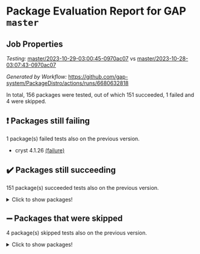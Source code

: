 # Package Evaluation Report for GAP `master`

## Job Properties

*Testing:* [master/2023-10-29-03:00:45-0970ac07](https://github.com/gap-system/PackageDistro/blob/data/reports/master/2023-10-29-03:00:45-0970ac07) vs [master/2023-10-28-03:07:43-0970ac07](https://github.com/gap-system/PackageDistro/blob/data/reports/master/2023-10-28-03:07:43-0970ac07)

*Generated by Workflow:* https://github.com/gap-system/PackageDistro/actions/runs/6680632818

In total, 156 packages were tested, out of which 151 succeeded, 1 failed and 4 were skipped.

## :exclamation: Packages still failing

1 package(s) failed tests also on the previous version.
- cryst 4.1.26 [(failure)](https://github.com/gap-system/PackageDistro/actions/runs/6680632818/job/18154261177)

## :heavy_check_mark: Packages still succeeding

151 package(s) succeeded tests also on the previous version.
<details><summary>Click to show packages!</summary>

- 4ti2interface 2023.02-04 [(success)](https://github.com/gap-system/PackageDistro/actions/runs/6680632818/job/18154258374)
- ace 5.6.2 [(success)](https://github.com/gap-system/PackageDistro/actions/runs/6680632818/job/18154258445)
- aclib 1.3.2 [(success)](https://github.com/gap-system/PackageDistro/actions/runs/6680632818/job/18154258503)
- agt 0.3.1 [(success)](https://github.com/gap-system/PackageDistro/actions/runs/6680632818/job/18154258562)
- alnuth 3.2.1 [(success)](https://github.com/gap-system/PackageDistro/actions/runs/6680632818/job/18154258615)
- anupq 3.3.0 [(success)](https://github.com/gap-system/PackageDistro/actions/runs/6680632818/job/18154258668)
- atlasrep 2.1.7 [(success)](https://github.com/gap-system/PackageDistro/actions/runs/6680632818/job/18154259778)
- autodoc 2023.06.19 [(success)](https://github.com/gap-system/PackageDistro/actions/runs/6680632818/job/18154259892)
- automata 1.15 [(success)](https://github.com/gap-system/PackageDistro/actions/runs/6680632818/job/18154260006)
- automgrp 1.3.2 [(success)](https://github.com/gap-system/PackageDistro/actions/runs/6680632818/job/18154260423)
- autpgrp 1.11 [(success)](https://github.com/gap-system/PackageDistro/actions/runs/6680632818/job/18154260497)
- cap 2023.10-07 [(success)](https://github.com/gap-system/PackageDistro/actions/runs/6680632818/job/18154260574)
- caratinterface 2.3.5 [(success)](https://github.com/gap-system/PackageDistro/actions/runs/6680632818/job/18154260645)
- cddinterface 2022.11.01 [(success)](https://github.com/gap-system/PackageDistro/actions/runs/6680632818/job/18154260701)
- circle 1.6.6 [(success)](https://github.com/gap-system/PackageDistro/actions/runs/6680632818/job/18154260755)
- classicpres 1.22 [(success)](https://github.com/gap-system/PackageDistro/actions/runs/6680632818/job/18154260819)
- cohomolo 1.6.11 [(success)](https://github.com/gap-system/PackageDistro/actions/runs/6680632818/job/18154260869)
- congruence 1.2.5 [(success)](https://github.com/gap-system/PackageDistro/actions/runs/6680632818/job/18154260915)
- corelg 1.56 [(success)](https://github.com/gap-system/PackageDistro/actions/runs/6680632818/job/18154260961)
- crime 1.6 [(success)](https://github.com/gap-system/PackageDistro/actions/runs/6680632818/job/18154261022)
- crisp 1.4.6 [(success)](https://github.com/gap-system/PackageDistro/actions/runs/6680632818/job/18154261071)
- crypting 0.10.4 [(success)](https://github.com/gap-system/PackageDistro/actions/runs/6680632818/job/18154261119)
- crystcat 1.1.10 [(success)](https://github.com/gap-system/PackageDistro/actions/runs/6680632818/job/18154261235)
- ctbllib 1.3.6 [(success)](https://github.com/gap-system/PackageDistro/actions/runs/6680632818/job/18154261285)
- cubefree 1.19 [(success)](https://github.com/gap-system/PackageDistro/actions/runs/6680632818/job/18154261344)
- curlinterface 2.3.2 [(success)](https://github.com/gap-system/PackageDistro/actions/runs/6680632818/job/18154261399)
- cvec 2.8.1 [(success)](https://github.com/gap-system/PackageDistro/actions/runs/6680632818/job/18154261439)
- datastructures 0.3.0 [(success)](https://github.com/gap-system/PackageDistro/actions/runs/6680632818/job/18154261473)
- deepthought 1.0.6 [(success)](https://github.com/gap-system/PackageDistro/actions/runs/6680632818/job/18154261519)
- design 1.8 [(success)](https://github.com/gap-system/PackageDistro/actions/runs/6680632818/job/18154261571)
- difsets 2.3.1 [(success)](https://github.com/gap-system/PackageDistro/actions/runs/6680632818/job/18154261622)
- digraphs 1.6.3 [(success)](https://github.com/gap-system/PackageDistro/actions/runs/6680632818/job/18154261680)
- edim 1.3.7 [(success)](https://github.com/gap-system/PackageDistro/actions/runs/6680632818/job/18154261726)
- example 4.3.4 [(success)](https://github.com/gap-system/PackageDistro/actions/runs/6680632818/job/18154261778)
- examplesforhomalg 2023.10-01 [(success)](https://github.com/gap-system/PackageDistro/actions/runs/6680632818/job/18154261832)
- factint 1.6.3 [(success)](https://github.com/gap-system/PackageDistro/actions/runs/6680632818/job/18154261878)
- ferret 1.0.9 [(success)](https://github.com/gap-system/PackageDistro/actions/runs/6680632818/job/18154261915)
- fga 1.5.0 [(success)](https://github.com/gap-system/PackageDistro/actions/runs/6680632818/job/18154261960)
- fining 1.5.6 [(success)](https://github.com/gap-system/PackageDistro/actions/runs/6680632818/job/18154261997)
- float 1.0.3 [(success)](https://github.com/gap-system/PackageDistro/actions/runs/6680632818/job/18154262050)
- format 1.4.3 [(success)](https://github.com/gap-system/PackageDistro/actions/runs/6680632818/job/18154262094)
- forms 1.2.9 [(success)](https://github.com/gap-system/PackageDistro/actions/runs/6680632818/job/18154262144)
- fplsa 1.2.6 [(success)](https://github.com/gap-system/PackageDistro/actions/runs/6680632818/job/18154262180)
- fr 2.4.12 [(success)](https://github.com/gap-system/PackageDistro/actions/runs/6680632818/job/18154262215)
- francy 2.0.3 [(success)](https://github.com/gap-system/PackageDistro/actions/runs/6680632818/job/18154262267)
- fwtree 1.3 [(success)](https://github.com/gap-system/PackageDistro/actions/runs/6680632818/job/18154262300)
- gapdoc 1.6.6 [(success)](https://github.com/gap-system/PackageDistro/actions/runs/6680632818/job/18154262343)
- gauss 2023.02-04 [(success)](https://github.com/gap-system/PackageDistro/actions/runs/6680632818/job/18154262403)
- gaussforhomalg 2023.10-01 [(success)](https://github.com/gap-system/PackageDistro/actions/runs/6680632818/job/18154262459)
- gbnp 1.0.5 [(success)](https://github.com/gap-system/PackageDistro/actions/runs/6680632818/job/18154262514)
- generalizedmorphismsforcap 2023.08-02 [(success)](https://github.com/gap-system/PackageDistro/actions/runs/6680632818/job/18154262568)
- genss 1.6.8 [(success)](https://github.com/gap-system/PackageDistro/actions/runs/6680632818/job/18154262626)
- gradedmodules 2023.09-01 [(success)](https://github.com/gap-system/PackageDistro/actions/runs/6680632818/job/18154262681)
- gradedringforhomalg 2023.08-01 [(success)](https://github.com/gap-system/PackageDistro/actions/runs/6680632818/job/18154262776)
- grape 4.9.0 [(success)](https://github.com/gap-system/PackageDistro/actions/runs/6680632818/job/18154262828)
- groupoids 1.73 [(success)](https://github.com/gap-system/PackageDistro/actions/runs/6680632818/job/18154262880)
- grpconst 2.6.4 [(success)](https://github.com/gap-system/PackageDistro/actions/runs/6680632818/job/18154262939)
- guarana 0.96.3 [(success)](https://github.com/gap-system/PackageDistro/actions/runs/6680632818/job/18154263019)
- guava 3.18 [(success)](https://github.com/gap-system/PackageDistro/actions/runs/6680632818/job/18154263087)
- hap 1.60 [(success)](https://github.com/gap-system/PackageDistro/actions/runs/6680632818/job/18154263147)
- hapcryst 0.1.15 [(success)](https://github.com/gap-system/PackageDistro/actions/runs/6680632818/job/18154263219)
- hecke 1.5.3 [(success)](https://github.com/gap-system/PackageDistro/actions/runs/6680632818/job/18154263276)
- help 3.5 [(success)](https://github.com/gap-system/PackageDistro/actions/runs/6680632818/job/18154263340)
- homalg 2023.10-01 [(success)](https://github.com/gap-system/PackageDistro/actions/runs/6680632818/job/18154263414)
- homalgtocas 2023.08-01 [(success)](https://github.com/gap-system/PackageDistro/actions/runs/6680632818/job/18154263499)
- idrel 2.45 [(success)](https://github.com/gap-system/PackageDistro/actions/runs/6680632818/job/18154263575)
- images 1.3.1 [(success)](https://github.com/gap-system/PackageDistro/actions/runs/6680632818/job/18154263656)
- intpic 0.3.0 [(success)](https://github.com/gap-system/PackageDistro/actions/runs/6680632818/job/18154263741)
- io 4.8.2 [(success)](https://github.com/gap-system/PackageDistro/actions/runs/6680632818/job/18154263806)
- io_forhomalg 2023.02-04 [(success)](https://github.com/gap-system/PackageDistro/actions/runs/6680632818/job/18154263873)
- irredsol 1.4.4 [(success)](https://github.com/gap-system/PackageDistro/actions/runs/6680632818/job/18154263950)
- json 2.1.1 [(success)](https://github.com/gap-system/PackageDistro/actions/runs/6680632818/job/18154264025)
- jupyterkernel 1.5.0 [(success)](https://github.com/gap-system/PackageDistro/actions/runs/6680632818/job/18154264076)
- jupyterviz 1.5.6 [(success)](https://github.com/gap-system/PackageDistro/actions/runs/6680632818/job/18154264128)
- kan 1.36 [(success)](https://github.com/gap-system/PackageDistro/actions/runs/6680632818/job/18154264172)
- kbmag 1.5.11 [(success)](https://github.com/gap-system/PackageDistro/actions/runs/6680632818/job/18154264219)
- laguna 3.9.6 [(success)](https://github.com/gap-system/PackageDistro/actions/runs/6680632818/job/18154264281)
- liealgdb 2.2.1 [(success)](https://github.com/gap-system/PackageDistro/actions/runs/6680632818/job/18154264339)
- liepring 2.8 [(success)](https://github.com/gap-system/PackageDistro/actions/runs/6680632818/job/18154264381)
- liering 2.4.2 [(success)](https://github.com/gap-system/PackageDistro/actions/runs/6680632818/job/18154264430)
- linearalgebraforcap 2023.10-04 [(success)](https://github.com/gap-system/PackageDistro/actions/runs/6680632818/job/18154264466)
- localizeringforhomalg 2023.10-01 [(success)](https://github.com/gap-system/PackageDistro/actions/runs/6680632818/job/18154264510)
- loops 3.4.3 [(success)](https://github.com/gap-system/PackageDistro/actions/runs/6680632818/job/18154264546)
- lpres 1.0.3 [(success)](https://github.com/gap-system/PackageDistro/actions/runs/6680632818/job/18154264585)
- majoranaalgebras 1.5.1 [(success)](https://github.com/gap-system/PackageDistro/actions/runs/6680632818/job/18154264615)
- mapclass 1.4.6 [(success)](https://github.com/gap-system/PackageDistro/actions/runs/6680632818/job/18154264657)
- matgrp 0.70 [(success)](https://github.com/gap-system/PackageDistro/actions/runs/6680632818/job/18154264690)
- matricesforhomalg 2023.10-01 [(success)](https://github.com/gap-system/PackageDistro/actions/runs/6680632818/job/18154264726)
- modisom 2.5.4 [(success)](https://github.com/gap-system/PackageDistro/actions/runs/6680632818/job/18154264768)
- modulepresentationsforcap 2023.10-01 [(success)](https://github.com/gap-system/PackageDistro/actions/runs/6680632818/job/18154264812)
- modules 2023.10-01 [(success)](https://github.com/gap-system/PackageDistro/actions/runs/6680632818/job/18154264850)
- monoidalcategories 2023.10-01 [(success)](https://github.com/gap-system/PackageDistro/actions/runs/6680632818/job/18154264892)
- nconvex 2022.09-01 [(success)](https://github.com/gap-system/PackageDistro/actions/runs/6680632818/job/18154264926)
- nilmat 1.4.2 [(success)](https://github.com/gap-system/PackageDistro/actions/runs/6680632818/job/18154264970)
- nock 1.5 [(success)](https://github.com/gap-system/PackageDistro/actions/runs/6680632818/job/18154265013)
- normalizinterface 1.3.6 [(success)](https://github.com/gap-system/PackageDistro/actions/runs/6680632818/job/18154265055)
- nq 2.5.10 [(success)](https://github.com/gap-system/PackageDistro/actions/runs/6680632818/job/18154265099)
- numericalsgps 1.3.1 [(success)](https://github.com/gap-system/PackageDistro/actions/runs/6680632818/job/18154265149)
- openmath 11.5.3 [(success)](https://github.com/gap-system/PackageDistro/actions/runs/6680632818/job/18154265192)
- orb 4.9.0 [(success)](https://github.com/gap-system/PackageDistro/actions/runs/6680632818/job/18154265232)
- packagemanager 1.4.1 [(success)](https://github.com/gap-system/PackageDistro/actions/runs/6680632818/job/18154265274)
- patternclass 2.4.3 [(success)](https://github.com/gap-system/PackageDistro/actions/runs/6680632818/job/18154265311)
- permut 2.0.4 [(success)](https://github.com/gap-system/PackageDistro/actions/runs/6680632818/job/18154265360)
- polenta 1.3.10 [(success)](https://github.com/gap-system/PackageDistro/actions/runs/6680632818/job/18154265403)
- polymaking 0.8.7 [(success)](https://github.com/gap-system/PackageDistro/actions/runs/6680632818/job/18154265448)
- primgrp 3.4.4 [(success)](https://github.com/gap-system/PackageDistro/actions/runs/6680632818/job/18154265497)
- profiling 2.5.4 [(success)](https://github.com/gap-system/PackageDistro/actions/runs/6680632818/job/18154265540)
- qpa 1.34 [(success)](https://github.com/gap-system/PackageDistro/actions/runs/6680632818/job/18154265586)
- quagroup 1.8.3 [(success)](https://github.com/gap-system/PackageDistro/actions/runs/6680632818/job/18154265630)
- radiroot 2.9 [(success)](https://github.com/gap-system/PackageDistro/actions/runs/6680632818/job/18154265676)
- rcwa 4.7.1 [(success)](https://github.com/gap-system/PackageDistro/actions/runs/6680632818/job/18154265719)
- rds 1.8 [(success)](https://github.com/gap-system/PackageDistro/actions/runs/6680632818/job/18154265776)
- recog 1.4.2 [(success)](https://github.com/gap-system/PackageDistro/actions/runs/6680632818/job/18154265826)
- repndecomp 1.3.0 [(success)](https://github.com/gap-system/PackageDistro/actions/runs/6680632818/job/18154265863)
- repsn 3.1.1 [(success)](https://github.com/gap-system/PackageDistro/actions/runs/6680632818/job/18154265910)
- resclasses 4.7.3 [(success)](https://github.com/gap-system/PackageDistro/actions/runs/6680632818/job/18154265957)
- ringsforhomalg 2023.09-01 [(success)](https://github.com/gap-system/PackageDistro/actions/runs/6680632818/job/18154266004)
- sco 2023.08-01 [(success)](https://github.com/gap-system/PackageDistro/actions/runs/6680632818/job/18154266069)
- scscp 2.4.1 [(success)](https://github.com/gap-system/PackageDistro/actions/runs/6680632818/job/18154266116)
- semigroups 5.3.2 [(success)](https://github.com/gap-system/PackageDistro/actions/runs/6680632818/job/18154266195)
- sglppow 2.3 [(success)](https://github.com/gap-system/PackageDistro/actions/runs/6680632818/job/18154266260)
- sgpviz 0.999.5 [(success)](https://github.com/gap-system/PackageDistro/actions/runs/6680632818/job/18154266309)
- simpcomp 2.1.14 [(success)](https://github.com/gap-system/PackageDistro/actions/runs/6680632818/job/18154266381)
- singular 2023.02.09 [(success)](https://github.com/gap-system/PackageDistro/actions/runs/6680632818/job/18154266423)
- sl2reps 1.1 [(success)](https://github.com/gap-system/PackageDistro/actions/runs/6680632818/job/18154266485)
- sla 1.5.3 [(success)](https://github.com/gap-system/PackageDistro/actions/runs/6680632818/job/18154266550)
- smallgrp 1.5.3 [(success)](https://github.com/gap-system/PackageDistro/actions/runs/6680632818/job/18154266606)
- smallsemi 0.6.13 [(success)](https://github.com/gap-system/PackageDistro/actions/runs/6680632818/job/18154266693)
- sonata 2.9.6 [(success)](https://github.com/gap-system/PackageDistro/actions/runs/6680632818/job/18154266900)
- sophus 1.27 [(success)](https://github.com/gap-system/PackageDistro/actions/runs/6680632818/job/18154266973)
- sotgrps 1.2 [(success)](https://github.com/gap-system/PackageDistro/actions/runs/6680632818/job/18154267057)
- spinsym 1.5.2 [(success)](https://github.com/gap-system/PackageDistro/actions/runs/6680632818/job/18154267123)
- standardff 1.0 [(success)](https://github.com/gap-system/PackageDistro/actions/runs/6680632818/job/18154267196)
- symbcompcc 1.3.2 [(success)](https://github.com/gap-system/PackageDistro/actions/runs/6680632818/job/18154267267)
- thelma 1.3 [(success)](https://github.com/gap-system/PackageDistro/actions/runs/6680632818/job/18154267328)
- tomlib 1.2.9 [(success)](https://github.com/gap-system/PackageDistro/actions/runs/6680632818/job/18154267385)
- toolsforhomalg 2023.10-01 [(success)](https://github.com/gap-system/PackageDistro/actions/runs/6680632818/job/18154267461)
- toric 1.9.5 [(success)](https://github.com/gap-system/PackageDistro/actions/runs/6680632818/job/18154267535)
- toricvarieties 2022.07.13 [(success)](https://github.com/gap-system/PackageDistro/actions/runs/6680632818/job/18154267600)
- transgrp 3.6.4 [(success)](https://github.com/gap-system/PackageDistro/actions/runs/6680632818/job/18154267649)
- ugaly 4.1.3 [(success)](https://github.com/gap-system/PackageDistro/actions/runs/6680632818/job/18154267712)
- unipot 1.5 [(success)](https://github.com/gap-system/PackageDistro/actions/runs/6680632818/job/18154267761)
- unitlib 4.2.0 [(success)](https://github.com/gap-system/PackageDistro/actions/runs/6680632818/job/18154267818)
- utils 0.84 [(success)](https://github.com/gap-system/PackageDistro/actions/runs/6680632818/job/18154267856)
- uuid 0.7 [(success)](https://github.com/gap-system/PackageDistro/actions/runs/6680632818/job/18154267913)
- walrus 0.9991 [(success)](https://github.com/gap-system/PackageDistro/actions/runs/6680632818/job/18154267970)
- wedderga 4.10.4 [(success)](https://github.com/gap-system/PackageDistro/actions/runs/6680632818/job/18154268012)
- xmod 2.91 [(success)](https://github.com/gap-system/PackageDistro/actions/runs/6680632818/job/18154268044)
- xmodalg 1.23 [(success)](https://github.com/gap-system/PackageDistro/actions/runs/6680632818/job/18154268082)
- yangbaxter 0.10.3 [(success)](https://github.com/gap-system/PackageDistro/actions/runs/6680632818/job/18154268124)
- zeromqinterface 0.14 [(success)](https://github.com/gap-system/PackageDistro/actions/runs/6680632818/job/18154268159)
</details>

## :heavy_minus_sign: Packages that were skipped

4 package(s) skipped tests also on the previous version.
<details><summary>Click to show packages!</summary>

- browse 1.8.21 [(skipped)](https://github.com/gap-system/PackageDistro/actions/runs/6680632818/job/18153934300)
- itc 1.5.1 [(skipped)](https://github.com/gap-system/PackageDistro/actions/runs/6680632818/job/18153934300)
- polycyclic 2.16 [(skipped)](https://github.com/gap-system/PackageDistro/actions/runs/6680632818/job/18153934300)
- xgap 4.31 [(skipped)](https://github.com/gap-system/PackageDistro/actions/runs/6680632818/job/18153934300)
</details>

